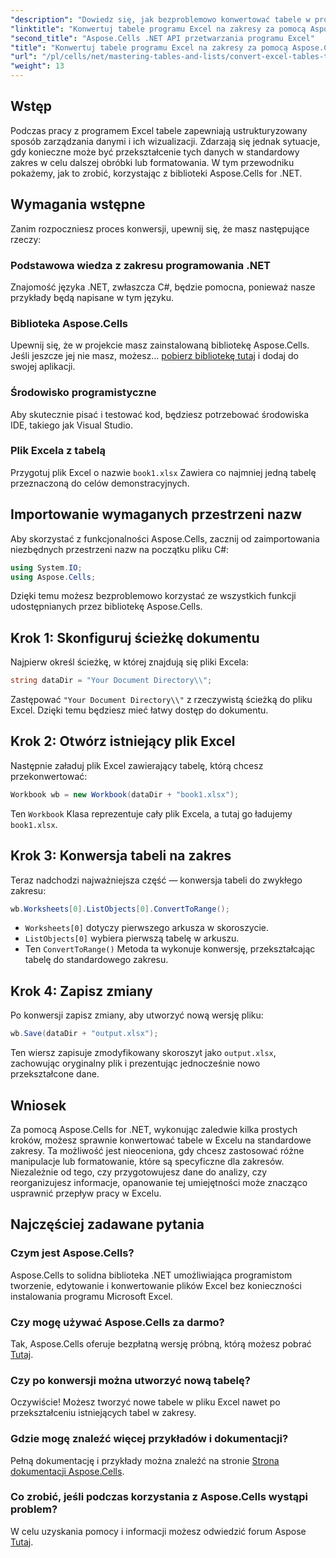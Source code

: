 ```yaml
---
"description": "Dowiedz się, jak bezproblemowo konwertować tabele w programie Excel na standardowe zakresy, korzystając z zaawansowanej biblioteki Aspose.Cells dla platformy .NET. Ten przewodnik krok po kroku obejmuje wszystko, od konfiguracji środowiska po wykonanie konwersji."
"linktitle": "Konwertuj tabele programu Excel na zakresy za pomocą Aspose.Cells dla platformy .NET"
"second_title": "Aspose.Cells .NET API przetwarzania programu Excel"
"title": "Konwertuj tabele programu Excel na zakresy za pomocą Aspose.Cells dla platformy .NET"
"url": "/pl/cells/net/mastering-tables-and-lists/convert-excel-tables-to-range/"
"weight": 13
---
```


## Wstęp

Podczas pracy z programem Excel tabele zapewniają ustrukturyzowany sposób zarządzania danymi i ich wizualizacji. Zdarzają się jednak sytuacje, gdy konieczne może być przekształcenie tych danych w standardowy zakres w celu dalszej obróbki lub formatowania. W tym przewodniku pokażemy, jak to zrobić, korzystając z biblioteki Aspose.Cells for .NET.

## Wymagania wstępne
Zanim rozpoczniesz proces konwersji, upewnij się, że masz następujące rzeczy:

### Podstawowa wiedza z zakresu programowania .NET
Znajomość języka .NET, zwłaszcza C#, będzie pomocna, ponieważ nasze przykłady będą napisane w tym języku.

### Biblioteka Aspose.Cells
Upewnij się, że w projekcie masz zainstalowaną bibliotekę Aspose.Cells. Jeśli jeszcze jej nie masz, możesz… [pobierz bibliotekę tutaj](https://releases.aspose.com/cells/net/) i dodaj do swojej aplikacji.

### Środowisko programistyczne
Aby skutecznie pisać i testować kod, będziesz potrzebować środowiska IDE, takiego jak Visual Studio.

### Plik Excela z tabelą
Przygotuj plik Excel o nazwie `book1.xlsx` Zawiera co najmniej jedną tabelę przeznaczoną do celów demonstracyjnych.

## Importowanie wymaganych przestrzeni nazw
Aby skorzystać z funkcjonalności Aspose.Cells, zacznij od zaimportowania niezbędnych przestrzeni nazw na początku pliku C#:

```csharp
using System.IO;
using Aspose.Cells;
```

Dzięki temu możesz bezproblemowo korzystać ze wszystkich funkcji udostępnianych przez bibliotekę Aspose.Cells.

## Krok 1: Skonfiguruj ścieżkę dokumentu
Najpierw określ ścieżkę, w której znajdują się pliki Excela:

```csharp
string dataDir = "Your Document Directory\\";
```
Zastępować `"Your Document Directory\\"` z rzeczywistą ścieżką do pliku Excel. Dzięki temu będziesz mieć łatwy dostęp do dokumentu.

## Krok 2: Otwórz istniejący plik Excel
Następnie załaduj plik Excel zawierający tabelę, którą chcesz przekonwertować:

```csharp
Workbook wb = new Workbook(dataDir + "book1.xlsx");
```
Ten `Workbook` Klasa reprezentuje cały plik Excela, a tutaj go ładujemy `book1.xlsx`.

## Krok 3: Konwersja tabeli na zakres
Teraz nadchodzi najważniejsza część — konwersja tabeli do zwykłego zakresu:

```csharp
wb.Worksheets[0].ListObjects[0].ConvertToRange();
```

- `Worksheets[0]` dotyczy pierwszego arkusza w skoroszycie.
- `ListObjects[0]` wybiera pierwszą tabelę w arkuszu.
- Ten `ConvertToRange()` Metoda ta wykonuje konwersję, przekształcając tabelę do standardowego zakresu.

## Krok 4: Zapisz zmiany
Po konwersji zapisz zmiany, aby utworzyć nową wersję pliku:

```csharp
wb.Save(dataDir + "output.xlsx");
```
Ten wiersz zapisuje zmodyfikowany skoroszyt jako `output.xlsx`, zachowując oryginalny plik i prezentując jednocześnie nowo przekształcone dane.

## Wniosek
Za pomocą Aspose.Cells for .NET, wykonując zaledwie kilka prostych kroków, możesz sprawnie konwertować tabele w Excelu na standardowe zakresy. Ta możliwość jest nieoceniona, gdy chcesz zastosować różne manipulacje lub formatowanie, które są specyficzne dla zakresów. Niezależnie od tego, czy przygotowujesz dane do analizy, czy reorganizujesz informacje, opanowanie tej umiejętności może znacząco usprawnić przepływ pracy w Excelu.

## Najczęściej zadawane pytania

### Czym jest Aspose.Cells?
Aspose.Cells to solidna biblioteka .NET umożliwiająca programistom tworzenie, edytowanie i konwertowanie plików Excel bez konieczności instalowania programu Microsoft Excel.

### Czy mogę używać Aspose.Cells za darmo?
Tak, Aspose.Cells oferuje bezpłatną wersję próbną, którą możesz pobrać [Tutaj](https://releases.aspose.com/cells/net/).

### Czy po konwersji można utworzyć nową tabelę?
Oczywiście! Możesz tworzyć nowe tabele w pliku Excel nawet po przekształceniu istniejących tabel w zakresy.

### Gdzie mogę znaleźć więcej przykładów i dokumentacji?
Pełną dokumentację i przykłady można znaleźć na stronie [Strona dokumentacji Aspose.Cells](https://reference.aspose.com/cells/net/).

### Co zrobić, jeśli podczas korzystania z Aspose.Cells wystąpi problem?
W celu uzyskania pomocy i informacji możesz odwiedzić forum Aspose [Tutaj](https://forum.aspose.com/c/cells/9).